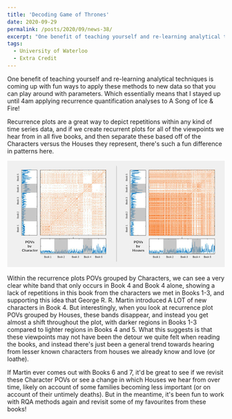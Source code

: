 ```yaml
---
title: 'Decoding Game of Thrones'
date: 2020-09-29
permalink: /posts/2020/09/news-38/
excerpt: "One benefit of teaching yourself and re-learning analytical techniques is coming up with fun ways to apply these methods to new data so that you can play around with parameters. Which essentially means that I stayed up until 4am applying recurrence quantification analyses to A Song of Ice & Fire!<br><br>Recurrence plots are a great way to depict repetitions within any kind of time series data, and if we create recurrent plots for all of the viewpoints we hear from in all five books, and then separate these based off of the Characters versus the Houses they represent, there's such a fun difference in patterns here.<br><br><img src='/images/posts/2020_09_dynamics.jpg'><br><br>Within the recurrence plots POVs grouped by Characters, we can see a very clear white band that only occurs in Book 4 and Book 4 alone, showing a lack of repetitions in this book from the characters we met in Books 1-3, and supporting this idea that George R. R. Martin introduced A LOT of new characters in Book 4. But interestingly, when you look at recurrence plot POVs grouped by Houses, these bands disappear, and instead you get almost a shift throughout the plot, with darker regions in Books 1-3 compared to lighter regions in Books 4 and 5. What this suggests is that these viewpoints may not have been the detour we quite felt when reading the books, and instead there's just been a general trend towards hearing from lesser known characters from houses we already know and love (or loathe).<br><br>If Martin ever comes out with Books 6 and 7, it'd be great to see if we revisit these Character POVs or see a change in which Houses we hear from over time, likely on account of some families becoming less important (or on account of their untimely deaths). But in the meantime, it's been fun to work with RQA methods again and revisit some of my favourites from these books!<br><br>"
tags:
  - University of Waterloo
  - Extra Credit
---
```


One benefit of teaching yourself and re-learning analytical techniques is coming up with fun ways to apply these methods to new data so that you can play around with parameters. Which essentially means that I stayed up until 4am applying recurrence quantification analyses to A Song of Ice & Fire!

Recurrence plots are a great way to depict repetitions within any kind of time series data, and if we create recurrent plots for all of the viewpoints we hear from in all five books, and then separate these based off of the Characters versus the Houses they represent, there's such a fun difference in patterns here.

![internal](/images/posts/2020_09_dynamics.jpg)

Within the recurrence plots POVs grouped by Characters, we can see a very clear white band that only occurs in Book 4 and Book 4 alone, showing a lack of repetitions in this book from the characters we met in Books 1-3, and supporting this idea that George R. R. Martin introduced A LOT of new characters in Book 4. But interestingly, when you look at recurrence plot POVs grouped by Houses, these bands disappear, and instead you get almost a shift throughout the plot, with darker regions in Books 1-3 compared to lighter regions in Books 4 and 5. What this suggests is that these viewpoints may not have been the detour we quite felt when reading the books, and instead there's just been a general trend towards hearing from lesser known characters from houses we already know and love (or loathe).

If Martin ever comes out with Books 6 and 7, it'd be great to see if we revisit these Character POVs or see a change in which Houses we hear from over time, likely on account of some families becoming less important (or on account of their untimely deaths). But in the meantime, it's been fun to work with RQA methods again and revisit some of my favourites from these books!